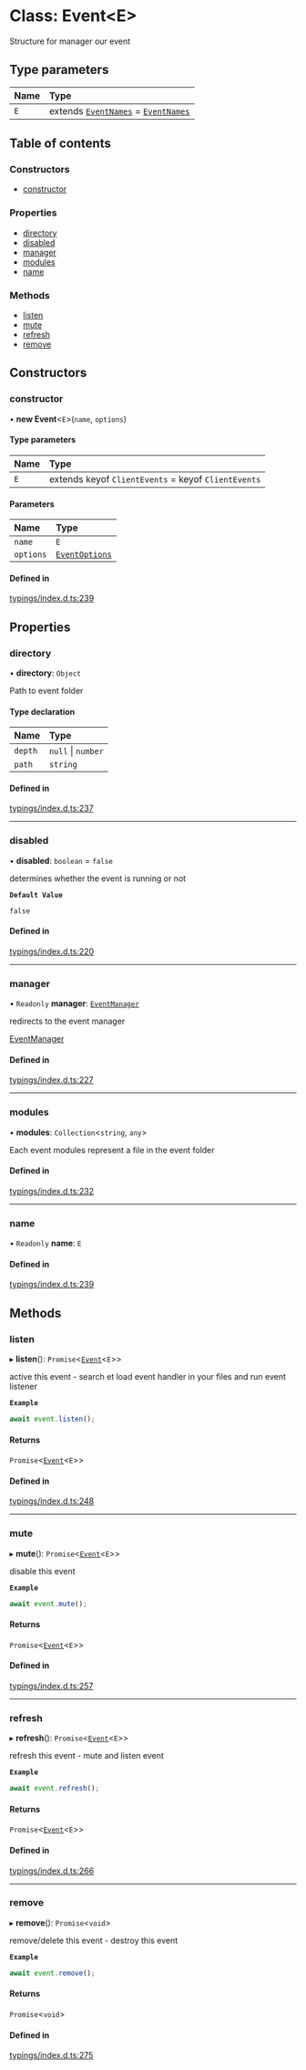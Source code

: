 # Class: Event<E\>

Structure for manager our event

## Type parameters

| Name | Type |
| :------ | :------ |
| `E` | extends [`EventNames`](../wiki/Exports#eventnames) = [`EventNames`](../wiki/Exports#eventnames) |

## Table of contents

### Constructors

- [constructor](../wiki/Event#constructor)

### Properties

- [directory](../wiki/Event#directory)
- [disabled](../wiki/Event#disabled)
- [manager](../wiki/Event#manager)
- [modules](../wiki/Event#modules)
- [name](../wiki/Event#name)

### Methods

- [listen](../wiki/Event#listen)
- [mute](../wiki/Event#mute)
- [refresh](../wiki/Event#refresh)
- [remove](../wiki/Event#remove)

## Constructors

### constructor

• **new Event**<`E`\>(`name`, `options`)

#### Type parameters

| Name | Type |
| :------ | :------ |
| `E` | extends keyof `ClientEvents` = keyof `ClientEvents` |

#### Parameters

| Name | Type |
| :------ | :------ |
| `name` | `E` |
| `options` | [`EventOptions`](../wiki/EventOptions) |

#### Defined in

[typings/index.d.ts:239](https://github.com/Natto-PKP/discord-sucrose/blob/9e8624c/typings/index.d.ts#L239)

## Properties

### directory

• **directory**: `Object`

Path to event folder

#### Type declaration

| Name | Type |
| :------ | :------ |
| `depth` | ``null`` \| `number` |
| `path` | `string` |

#### Defined in

[typings/index.d.ts:237](https://github.com/Natto-PKP/discord-sucrose/blob/9e8624c/typings/index.d.ts#L237)

___

### disabled

• **disabled**: `boolean` = `false`

determines whether the event is running or not

**`Default Value`**

`false`

#### Defined in

[typings/index.d.ts:220](https://github.com/Natto-PKP/discord-sucrose/blob/9e8624c/typings/index.d.ts#L220)

___

### manager

• `Readonly` **manager**: [`EventManager`](../wiki/EventManager)

redirects to the event manager

[EventManager](../wiki/EventManager)

#### Defined in

[typings/index.d.ts:227](https://github.com/Natto-PKP/discord-sucrose/blob/9e8624c/typings/index.d.ts#L227)

___

### modules

• **modules**: `Collection`<`string`, `any`\>

Each event modules represent a file in the event folder

#### Defined in

[typings/index.d.ts:232](https://github.com/Natto-PKP/discord-sucrose/blob/9e8624c/typings/index.d.ts#L232)

___

### name

• `Readonly` **name**: `E`

#### Defined in

[typings/index.d.ts:239](https://github.com/Natto-PKP/discord-sucrose/blob/9e8624c/typings/index.d.ts#L239)

## Methods

### listen

▸ **listen**(): `Promise`<[`Event`](../wiki/Event)<`E`\>\>

active this event - search et load event handler in your files and run event listener

**`Example`**

```js
await event.listen();
```

#### Returns

`Promise`<[`Event`](../wiki/Event)<`E`\>\>

#### Defined in

[typings/index.d.ts:248](https://github.com/Natto-PKP/discord-sucrose/blob/9e8624c/typings/index.d.ts#L248)

___

### mute

▸ **mute**(): `Promise`<[`Event`](../wiki/Event)<`E`\>\>

disable this event

**`Example`**

```js
await event.mute();
```

#### Returns

`Promise`<[`Event`](../wiki/Event)<`E`\>\>

#### Defined in

[typings/index.d.ts:257](https://github.com/Natto-PKP/discord-sucrose/blob/9e8624c/typings/index.d.ts#L257)

___

### refresh

▸ **refresh**(): `Promise`<[`Event`](../wiki/Event)<`E`\>\>

refresh this event - mute and listen event

**`Example`**

```js
await event.refresh();
```

#### Returns

`Promise`<[`Event`](../wiki/Event)<`E`\>\>

#### Defined in

[typings/index.d.ts:266](https://github.com/Natto-PKP/discord-sucrose/blob/9e8624c/typings/index.d.ts#L266)

___

### remove

▸ **remove**(): `Promise`<`void`\>

remove/delete this event - destroy this event

**`Example`**

```js
await event.remove();
```

#### Returns

`Promise`<`void`\>

#### Defined in

[typings/index.d.ts:275](https://github.com/Natto-PKP/discord-sucrose/blob/9e8624c/typings/index.d.ts#L275)
